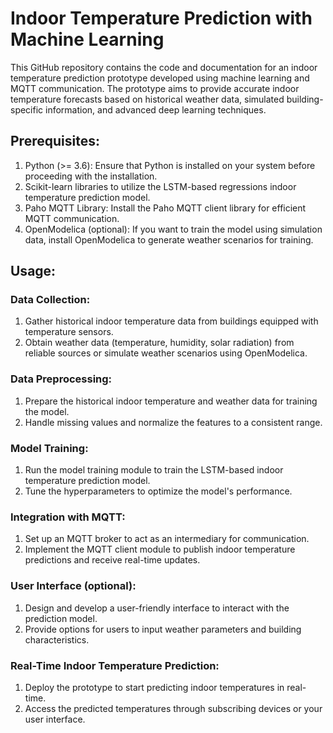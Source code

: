 # Indoor Temperature Prediction with Machine Learning 


This GitHub repository contains the code and documentation for an indoor temperature prediction prototype developed using machine learning and MQTT communication. The prototype aims to provide accurate indoor temperature forecasts based on historical weather data, simulated building-specific information, and advanced deep learning techniques.


## Prerequisites:

1. Python (>= 3.6): Ensure that Python is installed on your system before proceeding with the installation.
2. Scikit-learn libraries to utilize the LSTM-based regressions indoor temperature prediction model.
3. Paho MQTT Library: Install the Paho MQTT client library for efficient MQTT communication.
4. OpenModelica (optional): If you want to train the model using simulation data, install OpenModelica to generate weather scenarios for training.


## Usage:

### Data Collection:

1. Gather historical indoor temperature data from buildings equipped with temperature sensors.
2. Obtain weather data (temperature, humidity, solar radiation) from reliable sources or simulate weather scenarios using OpenModelica.

### Data Preprocessing:

1. Prepare the historical indoor temperature and weather data for training the model.
2. Handle missing values and normalize the features to a consistent range.

### Model Training:

1. Run the model training module to train the LSTM-based indoor temperature prediction model.
2. Tune the hyperparameters to optimize the model's performance.


### Integration with MQTT:

1. Set up an MQTT broker to act as an intermediary for communication.
2. Implement the MQTT client module to publish indoor temperature predictions and receive real-time updates.


### User Interface (optional):

1. Design and develop a user-friendly interface to interact with the prediction model.
2. Provide options for users to input weather parameters and building characteristics.

### Real-Time Indoor Temperature Prediction:

1. Deploy the prototype to start predicting indoor temperatures in real-time.
2. Access the predicted temperatures through subscribing devices or your user interface.